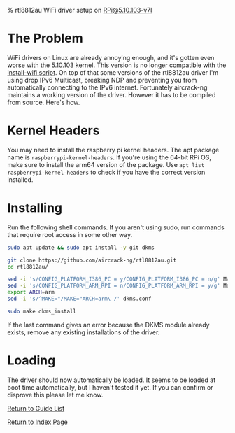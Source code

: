 % rtl8812au WiFi driver setup on RPi@5.10.103-v7l

# The Problem
WiFi drivers on Linux are already annoying enough, and it's gotten even worse
with the 5.10.103 kernel. This version is no longer compatible with the
[install-wifi script](http://downloads.fars-robotics.net/wifi-drivers/install-wifi).
On top of that some versions of the rtl8812au driver I'm using drop IPv6 Multicast,
breaking NDP and preventing you from automatically connecting to the IPv6 internet.
Fortunately aircrack-ng maintains a working version of the driver. However it has
to be compiled from source. Here's how.

# Kernel Headers
You may need to install the raspberry pi kernel headers.
The apt package name is `raspberrypi-kernel-headers`.
If you're using the 64-bit RPi OS, make sure to install
the arm64 version of the package.
Use `apt list raspberrypi-kernel-headers` to check if you have
the correct version installed.

# Installing
Run the following shell commands. If you aren't using sudo, run commands that
require root access in some other way.

```sh
sudo apt update && sudo apt install -y git dkms

git clone https://github.com/aircrack-ng/rtl8812au.git
cd rtl8812au/

sed -i 's/CONFIG_PLATFORM_I386_PC = y/CONFIG_PLATFORM_I386_PC = n/g' Makefile
sed -i 's/CONFIG_PLATFORM_ARM_RPI = n/CONFIG_PLATFORM_ARM_RPI = y/g' Makefile
export ARCH=arm
sed -i 's/^MAKE="/MAKE="ARCH=arm\ /' dkms.conf

sudo make dkms_install
```

If the last command gives an error because the DKMS module already exists,
remove any existing installations of the driver.

# Loading
The driver should now automatically be loaded. It seems to be
loaded at boot time automatically, but I haven't tested it yet.
If you can confirm or disprove this please let me know.

[Return to Guide List](/cgi-bin/guides.lua)

[Return to Index Page](/cgi-bin/index.lua)
